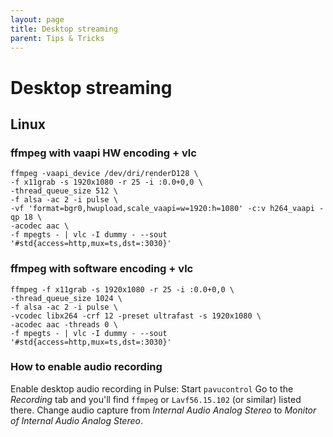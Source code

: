 ```yaml
---
layout: page
title: Desktop streaming
parent: Tips & Tricks
---
```


# Desktop streaming

## Linux

### ffmpeg with vaapi HW encoding + vlc

```
ffmpeg -vaapi_device /dev/dri/renderD128 \
-f x11grab -s 1920x1080 -r 25 -i :0.0+0,0 \
-thread_queue_size 512 \
-f alsa -ac 2 -i pulse \
-vf 'format=bgr0,hwupload,scale_vaapi=w=1920:h=1080' -c:v h264_vaapi -qp 18 \
-acodec aac \
-f mpegts - | vlc -I dummy - --sout '#std{access=http,mux=ts,dst=:3030}'
```

### ffmpeg with software encoding + vlc

```
ffmpeg -f x11grab -s 1920x1080 -r 25 -i :0.0+0,0 \
-thread_queue_size 1024 \
-f alsa -ac 2 -i pulse \
-vcodec libx264 -crf 12 -preset ultrafast -s 1920x1080 \
-acodec aac -threads 0 \
-f mpegts - | vlc -I dummy - --sout '#std{access=http,mux=ts,dst=:3030}'
```

### How to enable audio recording

Enable desktop audio recording in Pulse:
Start `pavucontrol`
Go to the *Recording* tab and you'll find `ffmpeg` or `Lavf56.15.102` (or similar) listed there.
Change audio capture from *Internal Audio Analog Stereo* to *Monitor of Internal Audio Analog Stereo*.
